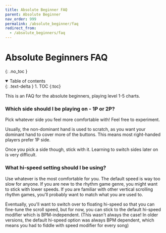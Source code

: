```yaml
---
title: Absolute Beginner FAQ
parent: Absolute Beginner
nav_order: 999
permalink: /absolute_beginner/faq
redirect_from:
  - /absolute_beginners/faq
---
```


# Absolute Beginners FAQ
{: .no_toc }

<details open markdown="block">
  <summary>
    Table of contents
  </summary>
  {: .text-delta }
1. TOC
{:toc}
</details>

This is an FAQ for the absolute beginners, playing level 1-5 charts.

### Which side should I be playing on - 1P or 2P?

Pick whatever side you feel more comfortable with! Feel free to experiment.

Usually, the non-dominant hand is used to scratch, as you want your dominant hand to cover more of the buttons. This means most right-handed players prefer 1P side.

Once you pick a side though, stick with it. Learning to switch sides later on is very difficult.

### What hi-speed setting should I be using?

Use whatever is the most comfortable for you. The default speed is way too slow for anyone. If you are new to the rhythm game genre, you might want to stick with lower speeds. If you are familiar with other vertical scrolling rhythm games, you'll probably want to match what you are used to.

Eventually, you'll want to switch over to floating hi-speed so that you can fine-tune the scroll speed, but for now, you can stick to the default hi-speed modifier which is BPM-independent. (This wasn't always the case! In older versions, the default hi-speed option was always BPM dependent, which means you had to fiddle with speed modifier for every song)
